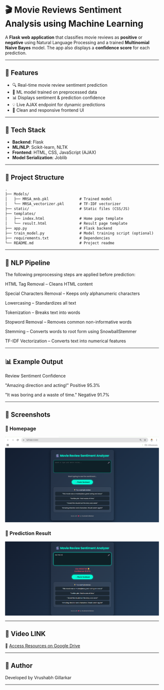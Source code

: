 # 🎬 Movie Reviews Sentiment Analysis using Machine Learning

A **Flask web application** that classifies movie reviews as **positive** or **negative** using Natural Language Processing and a trained **Multinomial Naive Bayes** model. The app also displays a **confidence score** for each prediction.

---

## 🚀 Features

- 🔍 Real-time movie review sentiment prediction
- 🧠 ML model trained on preprocessed data
- 📊 Displays sentiment & prediction confidence
- 💡 Live AJAX endpoint for dynamic predictions
- 🎨 Clean and responsive frontend UI

---

## 🧰 Tech Stack

- **Backend**: Flask
- **ML/NLP**: Scikit-learn, NLTK
- **Frontend**: HTML, CSS, JavaScript (AJAX)
- **Model Serialization**: Joblib

---

## 📁 Project Structure

```
.
├── Models/
│   ├── MRSA_mnb.pkl              # Trained model
│   └── MRSA_vectorizer.pkl       # TF-IDF vectorizer
├── static/                       # Static files (CSS/JS)
├── templates/
│   ├── index.html                # Home page template
│   └── result.html               # Result page template
├── app.py                        # Flask backend
├── train_model.py                # Model training script (optional)
├── requirements.txt              # Dependencies
└── README.md                     # Project readme

```
---
 ## 🧠 NLP Pipeline

The following preprocessing steps are applied before prediction:

HTML Tag Removal – Cleans HTML content

Special Characters Removal – Keeps only alphanumeric characters

Lowercasing – Standardizes all text

Tokenization – Breaks text into words

Stopword Removal – Removes common non-informative words

Stemming – Converts words to root form using SnowballStemmer

TF-IDF Vectorization – Converts text into numerical features

---
## 📊 Example Output 

Review	Sentiment	Confidence

"Amazing direction and acting!"	Positive	95.3%

"It was boring and a waste of time."	Negative	91.7%


---
## 📸 Screenshots

### 🔹 Homepage
![Homepage](https://github.com/VrushabhGillarkar/Movie-Reviews-Sentiment-Analysis-Using-Machine-Learning/blob/main/Screenshot%202025-07-08%20013635.png)

### 🔹 Prediction Result
![Result](https://github.com/VrushabhGillarkar/Movie-Reviews-Sentiment-Analysis-Using-Machine-Learning/blob/main/Screenshot%202025-07-08%20013659.png)

---
## 📸 Video LINK
🔗 [Access Resources on Google Drive](https://drive.google.com/file/d/1Ohl2yqDYo2cJ9nKmmSpmZhAOXdOgDYPn/view?usp=drive_link)


---
## 👤 Author


Developed by Vrushabh Gillarkar

---
